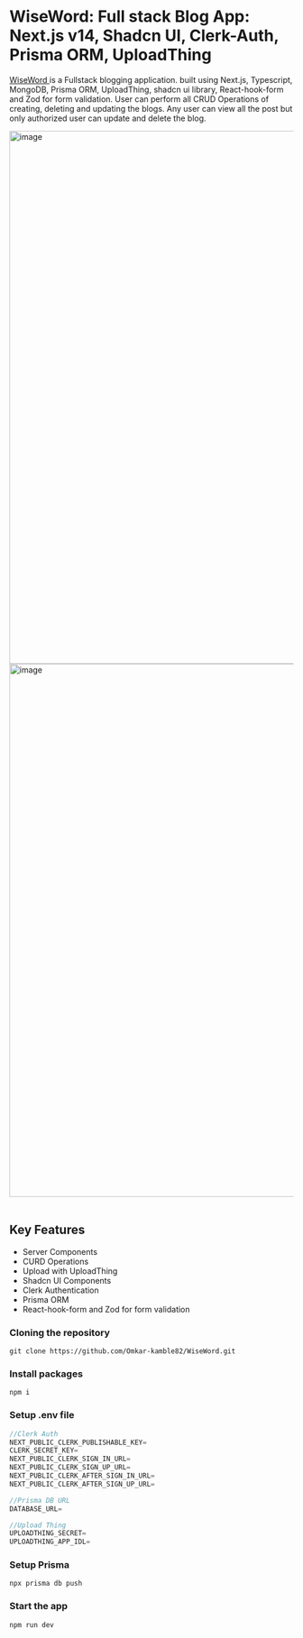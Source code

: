 # WiseWord: Full stack Blog App: Next.js v14, Shadcn UI, Clerk-Auth, Prisma ORM, UploadThing
<p><a href="https://wise-word.vercel.app/">WiseWord </a> is a Fullstack blogging application. built using Next.js, Typescript, MongoDB, Prisma ORM, UploadThing, shadcn ui library, React-hook-form and Zod for form validation. User can perform all CRUD Operations of creating, deleting and updating the blogs. Any user can view all the post but only authorized user can update and delete the blog. </p>

<img width="946" alt="image" src="https://github.com/Omkar-kamble82/WiseWord/assets/96938880/c03a1613-cc4f-4df6-9b3d-ea24bf317fcb">
<img width="946" alt="image" src="https://github.com/Omkar-kamble82/WiseWord/assets/96938880/27504329-2d35-4250-a6b9-cdb4a76b1819">
<br/>
<br/>
<h2>Key Features</h2>

- Server Components
- CURD Operations
- Upload with UploadThing
- Shadcn UI Components
- Clerk Authentication
- Prisma ORM
- React-hook-form and Zod for form validation

### Cloning the repository

```shell
git clone https://github.com/Omkar-kamble82/WiseWord.git
```

### Install packages

```shell
npm i
```

### Setup .env file


```js
//Clerk Auth
NEXT_PUBLIC_CLERK_PUBLISHABLE_KEY=
CLERK_SECRET_KEY=
NEXT_PUBLIC_CLERK_SIGN_IN_URL=
NEXT_PUBLIC_CLERK_SIGN_UP_URL=
NEXT_PUBLIC_CLERK_AFTER_SIGN_IN_URL=
NEXT_PUBLIC_CLERK_AFTER_SIGN_UP_URL=

//Prisma DB URL
DATABASE_URL=

//Upload Thing
UPLOADTHING_SECRET=
UPLOADTHING_APP_IDL=
```

### Setup Prisma

```shell
npx prisma db push
```

### Start the app

```shell
npm run dev
```
